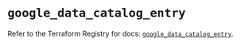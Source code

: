 # `google_data_catalog_entry`

Refer to the Terraform Registry for docs: [`google_data_catalog_entry`](https://registry.terraform.io/providers/hashicorp/google/5.32.0/docs/resources/data_catalog_entry).
